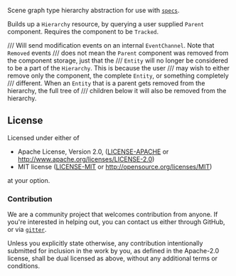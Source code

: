 Scene graph type hierarchy abstraction for use with [`specs`].

Builds up a `Hierarchy` resource, by querying a user supplied `Parent` component. 
Requires the component to be `Tracked`.

/// Will send modification events on an internal `EventChannel`. Note that `Removed` events
/// does not mean the `Parent` component was removed from the component storage, just that the
/// `Entity` will no longer be considered to be a part of the `Hierarchy`. This is because the user
/// may wish to either remove only the component, the complete `Entity`, or something completely
/// different. When an `Entity` that is a parent gets removed from the hierarchy, the full tree of
/// children below it will also be removed from the hierarchy.
 
[`specs`]: https://github.com/slide-rs/specs

## License

Licensed under either of

 * Apache License, Version 2.0, ([LICENSE-APACHE](LICENSE-APACHE) or http://www.apache.org/licenses/LICENSE-2.0)
 * MIT license ([LICENSE-MIT](LICENSE-MIT) or http://opensource.org/licenses/MIT)

at your option.

### Contribution

We are a community project that welcomes contribution from anyone. If you're interested in helping out, you can contact
us either through GitHub, or via [`gitter`](https://gitter.im/slide-rs/specs).

Unless you explicitly state otherwise, any contribution intentionally submitted
for inclusion in the work by you, as defined in the Apache-2.0 license, shall be dual licensed as above, without any
additional terms or conditions.
